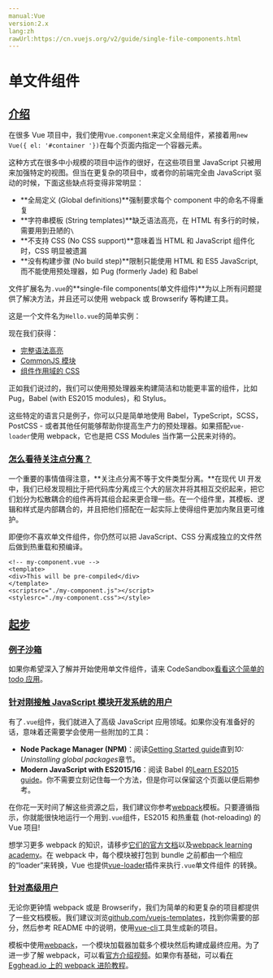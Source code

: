 ```yaml
---
manual:Vue
version:2.x
lang:zh
rawUrl:https://cn.vuejs.org/v2/guide/single-file-components.html
---
```



# 单文件组件

## [介绍](%24799#介绍 "介绍")<a name="介绍"></a>


在很多 Vue 项目中，我们使用`Vue.component`来定义全局组件，紧接着用`new Vue({ el: '#container '})`在每个页面内指定一个容器元素。



这种方式在很多中小规模的项目中运作的很好，在这些项目里 JavaScript 只被用来加强特定的视图。但当在更复杂的项目中，或者你的前端完全由 JavaScript 驱动的时候，下面这些缺点将变得非常明显：


* **全局定义 (Global definitions)**强制要求每个 component 中的命名不得重复
* **字符串模板 (String templates)**缺乏语法高亮，在 HTML 有多行的时候，需要用到丑陋的`\`
* **不支持 CSS (No CSS support)**意味着当 HTML 和 JavaScript 组件化时，CSS 明显被遗漏
* **没有构建步骤 (No build step)**限制只能使用 HTML 和 ES5 JavaScript, 而不能使用预处理器，如 Pug (formerly Jade) 和 Babel


文件扩展名为`.vue`的**single-file components(单文件组件)**为以上所有问题提供了解决方法，并且还可以使用 webpack 或 Browserify 等构建工具。



这是一个文件名为`Hello.vue`的简单实例：







现在我们获得：


* [完整语法高亮](%24830 "")
* [CommonJS 模块](%24831 "")
* [组件作用域的 CSS](%24832 "")


正如我们说过的，我们可以使用预处理器来构建简洁和功能更丰富的组件，比如 Pug，Babel (with ES2015 modules)，和 Stylus。







这些特定的语言只是例子，你可以只是简单地使用 Babel，TypeScript，SCSS，PostCSS - 或者其他任何能够帮助你提高生产力的预处理器。如果搭配`vue-loader`使用 webpack，它也是把 CSS Modules 当作第一公民来对待的。


### [怎么看待关注点分离？](%24799#怎么看待关注点分离？ "怎么看待关注点分离？")<a name="怎么看待关注点分离？"></a>


一个重要的事情值得注意，**关注点分离不等于文件类型分离。**在现代 UI 开发中，我们已经发现相比于把代码库分离成三个大的层次并将其相互交织起来，把它们划分为松散耦合的组件再将其组合起来更合理一些。在一个组件里，其模板、逻辑和样式是内部耦合的，并且把他们搭配在一起实际上使得组件更加内聚且更可维护。



即便你不喜欢单文件组件，你仍然可以把 JavaScript、CSS 分离成独立的文件然后做到热重载和预编译。


```
<!-- my-component.vue -->
<template>
<div>This will be pre-compiled</div>
</template>
<scriptsrc="./my-component.js"></script>
<stylesrc="./my-component.css"></style>

``` 


## [起步](%24799#起步 "起步")<a name="起步"></a>

### [例子沙箱](%24799#例子沙箱 "例子沙箱")<a name="例子沙箱"></a>


如果你希望深入了解并开始使用单文件组件，请来 CodeSandbox[看看这个简单的 todo 应用](%24837 "")。


### [针对刚接触 JavaScript 模块开发系统的用户](%24799#针对刚接触-JavaScript-模块开发系统的用户 "针对刚接触 JavaScript 模块开发系统的用户")<a name="针对刚接触-JavaScript-模块开发系统的用户"></a>


有了`.vue`组件，我们就进入了高级 JavaScript 应用领域。如果你没有准备好的话，意味着还需要学会使用一些附加的工具：


* **Node Package Manager (NPM)**：阅读[Getting Started guide](%24839 "")直到*10: Uninstalling global packages*章节。
* **Modern JavaScript with ES2015/16**：阅读 Babel 的[Learn ES2015 guide](%2412 "")。你不需要立刻记住每一个方法，但是你可以保留这个页面以便后期参考。


在你花一天时间了解这些资源之后，我们建议你参考[webpack](%24840 "")模板。只要遵循指示，你就能很快地运行一个用到`.vue`组件，ES2015 和热重载 (hot-reloading) 的 Vue 项目!



想学习更多 webpack 的知识，请移步[它们的官方文档](%24841 "")以及[webpack learning academy](%24842 "")。在 webpack 中，每个模块被打包到 bundle 之前都由一个相应的“loader”来转换，Vue 也提供[vue-loader](%24843 "")插件来执行`.vue`单文件组件 的转换。


### [针对高级用户](%24799#针对高级用户 "针对高级用户")<a name="针对高级用户"></a>


无论你更钟情 webpack 或是 Browserify，我们为简单的和更复杂的项目都提供了一些文档模板。我们建议浏览[github.com/vuejs-templates](%24845 "")，找到你需要的部分，然后参考 README 中的说明，使用[vue-cli](%24846 "")工具生成新的项目。



模板中使用[webpack](%1019 "")，一个模块加载器加载多个模块然后构建成最终应用。为了进一步了解 webpack，可以看[官方介绍视频](%24847 "")。如果你有基础，可以看[在 Egghead.io 上的 webpack 进阶教程](%24848 "")。


